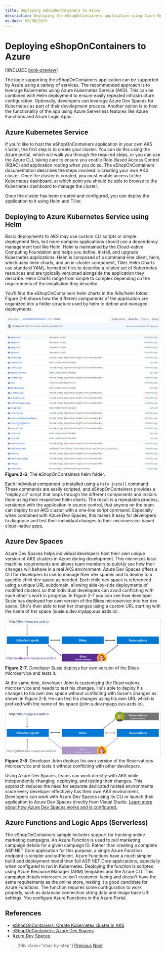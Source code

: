 ```yaml
---
title: Deploying eShopOnContainers to Azure
description: Deploying the eShopOnContainers application using Azure Kubernetes Service, Helm, and DevSpaces.
ms.date: 06/30/2019
---
```

# Deploying eShopOnContainers to Azure

[!INCLUDE [book-preview](../../../includes/book-preview.md)]

The logic supporting the eShopOnContainers application can be supported by Azure using a variety of services. The recommended approach is to leverage Kubernetes using Azure Kubernetes Service (AKS). This can be combined with Helm deployment to ensure easily repeated infrastructure configuration. Optionally, developers can leverage Azure Dev Spaces for Kubernetes as part of their development process. Another option is to host the functionality of the app using Azure Serverless features like Azure Functions and Azure Logic Apps.

## Azure Kubernetes Service

If you'd like to host the eShopOnContainers application in your own AKS cluster, the first step is to create your cluster. You can do this using the Azure portal, which will walk you through the required steps, or you can use the Azure CLI, taking care to ensure you enable Role-Based Access Control (RBAC) and application routing when you do so. The eShopOnContainers' documentation describes the steps involved in creating your own AKS cluster. Once the cluster is created, you must enable access to the Kubernetes dashboard, at which point you should be able to browse to the Kubernetes dashboard to manage the cluster.

Once the cluster has been created and configured, you can deploy the application to it using Helm and Tiller.

## Deploying to Azure Kubernetes Service using Helm

Basic deployments to AKS may use custom CLI scripts or simple deployment files, but more complex applications should use a dependency management tool like Helm. Helm is maintained by the Cloud-native Computing Foundation and helps you define, install, and upgrade Kubernetes applications. Helm is composed of a command-line client, helm, which uses helm charts, and an in-cluster component, Tiller. Helm Charts use standard YAML-formatted files to describe a related set of Kubernetes resources and are typically versioned alongside the application they describe. Helm Charts range from simple to complex depending on the requirements of the installation they describe.

You'll find the eShopOnContainers helm charts in the /k8s/helm folder. Figure 2-6 shows how the different components of the application are organized into a folder structure used by helm to define and managed deployments.

![eShopOnContainers Architecture](./media/eshoponcontainers-helm-folder.png)
**Figure 2-6**. The eShopOnContainers helm folder.

Each individual component is installed using a `helm install` command. These commands are easily scripted, and eShopOnContainers provides a "deploy all" script that loops through the different components and installs them using their respective helm charts. The result is a repeatable process, versioned with the application in source control, that anyone on the team can deploy to an AKS cluster with a one-line script command. Especially when combined with Azure Dev Spaces, this makes it easy for developers to diagnose and test their individual changes to their microservice-based cloud-native apps.

## Azure Dev Spaces

Azure Dev Spaces helps individual developers host their own unique version of AKS clusters in Azure during development. This minimizes local machine requirements and allows team members to quickly see how their changes will behave in a real AKS environment. Azure Dev Spaces offers a CLI for developers to use to manage their dev spaces and to deploy to a specific child dev space as needed. Each child dev space is referenced using a unique URL subdomain, allowing side-by-side deployments of modified clusters so that individual developers can avoid conflicting with each other's work in progress. In Figure 2-7 you can see how developer Susie has deployed her own version of the Bikes microservice into her dev space. She's then able to test her changes using a custom URL starting with the name of her space (susie.s.dev.myapp.eus.azds.io).

![eShopOnContainers Architecture](./media/azure-devspaces-one.png)
**Figure 2-7**. Developer Susie deploys her own version of the Bikes microservice and tests it.

At the same time, developer John is customizing the Reservations microservice and needs to test his changes. He's able to deploy his changes to his own dev space without conflicting with Susie's changes as shown in Figure 2-8. He can test his changes using his own URL which is prefixed with the name of his space (john.s.dev.myapp.eus.azds.io).

![eShopOnContainers Architecture](./media/azure-devspaces-two.png)
**Figure 2-8**. Developer John deploys his own version of the Reservations microservice and tests it without conflicting with other developers.

Using Azure Dev Spaces, teams can work directly with AKS while independently changing, deploying, and testing their changes. This approach reduces the need for separate dedicated hosted environments since every developer effectively has their own AKS environment. Developers can work with Azure Dev Spaces using its CLI or launch their application to Azure Dev Spaces directly from Visual Studio. [Learn more about how Azure Dev Spaces works and is configured.](https://docs.microsoft.com/azure/dev-spaces/how-dev-spaces-works)

## Azure Functions and Logic Apps (Serverless)

The eShopOnContainers sample includes support for tracking online marketing campaigns. An Azure Function is used to pull marketing campaign details for a given campaign ID. Rather than creating a complete ASP.NET Core application for this purpose, a single Azure Function endpoint is simpler and sufficient. Azure Functions have a much simpler build and deployment model than full ASP.NET Core applications, especially when configured to run in Kubernetes. Deploying the function is scripted using Azure Resource Manager (ARM) templates and the Azure CLI. This campaign details microservice isn't customer-facing and doesn't have the same requirements as the online store, making it a good candidate for Azure Functions. The function requires some configuration to work properly, such as database connection string data and image base URI settings. You configure Azure Functions in the Azure Portal.

## References

- [eShopOnContainers: Create Kubernetes cluster in AKS](https://github.com/dotnet-architecture/eShopOnContainers/wiki/Deploy-to-Azure-Kubernetes-Service-(AKS)#create-kubernetes-cluster-in-aks)
- [eShopOnContainers: Azure Dev Spaces](https://github.com/dotnet-architecture/eShopOnContainers/wiki/Azure-Dev-Spaces)
- [Azure Dev Spaces](https://docs.microsoft.com/azure/dev-spaces/about)

>[!div class="step-by-step"]
>[Previous](map-eshoponcontainers-azure-services.md)
>[Next](centralized-configuration.md)
